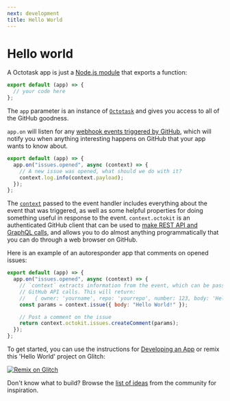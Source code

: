 ```yaml
---
next: development
title: Hello World
---
```


# Hello world

A Octotask app is just a [Node.js module](https://nodejs.org/api/modules.html) that exports a function:

```js
export default (app) => {
  // your code here
};
```

The `app` parameter is an instance of [`Octotask`](https://octotask.github.io/api/latest/classes/octotask.Octotask.html) and gives you access to all of the GitHub goodness.

`app.on` will listen for any [webhook events triggered by GitHub](/docs/webhooks/), which will notify you when anything interesting happens on GitHub that your app wants to know about.

```js
export default (app) => {
  app.on("issues.opened", async (context) => {
    // A new issue was opened, what should we do with it?
    context.log.info(context.payload);
  });
};
```

The [`context`](https://octotask.github.io/api/latest/classes/context.Context.html) passed to the event handler includes everything about the event that was triggered, as well as some helpful properties for doing something useful in response to the event. `context.octokit` is an authenticated GitHub client that can be used to [make REST API and GraphQL calls](/docs/github-api), and allows you to do almost anything programmatically that you can do through a web browser on GitHub.

Here is an example of an autoresponder app that comments on opened issues:

```js
export default (app) => {
  app.on("issues.opened", async (context) => {
    // `context` extracts information from the event, which can be passed to
    // GitHub API calls. This will return:
    //   { owner: 'yourname', repo: 'yourrepo', number: 123, body: 'Hello World !}
    const params = context.issue({ body: "Hello World!" });

    // Post a comment on the issue
    return context.octokit.issues.createComment(params);
  });
};
```

To get started, you can use the instructions for [Developing an App](/docs/development/) or remix this 'Hello World' project on Glitch:

[![Remix on Glitch](https://cdn.glitch.com/2703baf2-b643-4da7-ab91-7ee2a2d00b5b%2Fremix-button.svg)](https://glitch.com/edit/#!/remix/octotask-hello-world)

Don't know what to build? Browse the [list of ideas](https://github.com/octotask/ideas/issues) from the community for inspiration.
